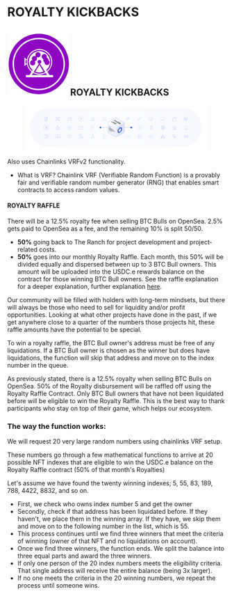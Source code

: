 # ROYALTY KICKBACKS

## ![](<../../../.gitbook/assets/image (1) (5) (2).png>)ROYALTY KICKBACKS

<figure><img src="../../../.gitbook/assets/image (3) (1) (5).png" alt=""><figcaption></figcaption></figure>

Also uses Chainlinks VRFv2 functionality.&#x20;

* What is VRF?  Chainlink VRF (Verifiable Random Function) is a provably fair and verifiable random number generator (RNG) that enables smart contracts to access random values.

#### ROYALTY RAFFLE

There will be a 12.5% royalty fee when selling BTC Bulls on OpenSea.  2.5% gets paid to OpenSea as a fee, and the remaining 10% is split 50/50.&#x20;

* **50%** going back to The Ranch for project development and project-related costs.&#x20;
* **50%** goes into our monthly Royalty Raffle. Each month, this 50% will be divided equally and dispersed between up to 3 BTC Bull owners. This amount will be uploaded into the USDC.e rewards balance on the contract for those winning BTC Bull owners. See the raffle explanation for a deeper explanation, further explanation [here](royalty-kickbacks.md). &#x20;

Our community will be filled with holders with long-term mindsets, but there will always be those who need to sell for liquidity and/or profit opportunities. Looking at what other projects have done in the past, if we get anywhere close to a quarter of the numbers those projects hit, these raffle amounts have the potential to be special.

To win a royalty raffle, the BTC Bull owner's address must be free of any liquidations. If a BTC Bull owner is chosen as the winner but does have liquidations, the function will skip that address and move on to the index number in the queue.&#x20;

As previously stated, there is a 12.5% royalty when selling BTC Bulls on OpenSea. 50% of the Royalty disbursement will be raffled off using the Royalty Raffle Contract. Only BTC Bull owners that have not been liquidated before will be eligible to win the Royalty Raffle. This is the best way to thank participants who stay on top of their game, which helps our ecosystem.&#x20;

### The way the function works:&#x20;

We will request 20 very large random numbers using chainlinks VRF setup.&#x20;

These numbers go through a few mathematical functions to arrive at 20 possible NFT indexes that are eligible to win the USDC.e balance on the Royalty Raffle contract (50% of that month's Royalties)

Let's assume we have found the twenty winning indexes; 5, 55, 83, 189, 788, 4422, 8832, and so on.&#x20;

* First, we check who owns index number 5 and get the owner
* Secondly, check if that address has been liquidated before. If they haven't, we place them in the winning array. If they have, we skip them and move on to the following number in the list, which is 55.&#x20;
* This process continues until we find three winners that meet the criteria of winning (owner of that NFT and no liquidations on account).&#x20;
* Once we find three winners, the function ends. We split the balance into three equal parts and award the three winners.&#x20;
* If only one person of the 20 index numbers meets the eligibility criteria. That single address will receive the entire balance (being 3x larger).&#x20;
* If no one meets the criteria in the 20 winning numbers, we repeat the process until someone wins.&#x20;


